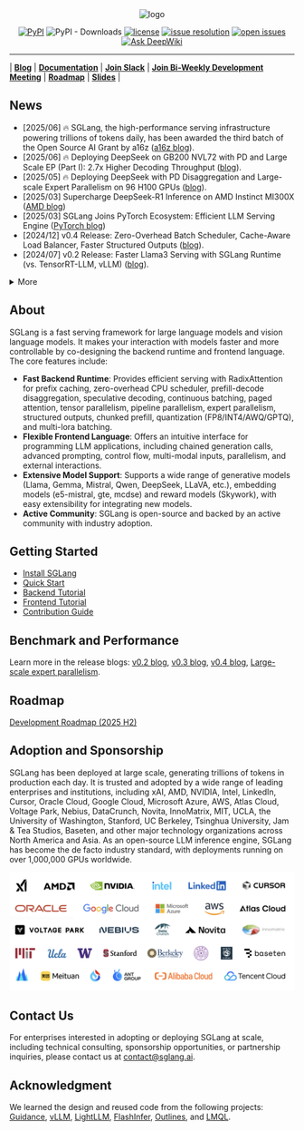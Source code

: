 <div align="center" id="sglangtop">
<img src="https://raw.githubusercontent.com/sgl-project/sglang/main/assets/logo.png" alt="logo" width="400" margin="10px"></img>

[![PyPI](https://img.shields.io/pypi/v/sglang)](https://pypi.org/project/sglang)
![PyPI - Downloads](https://img.shields.io/pypi/dm/sglang)
[![license](https://img.shields.io/github/license/sgl-project/sglang.svg)](https://github.com/sgl-project/sglang/tree/main/LICENSE)
[![issue resolution](https://img.shields.io/github/issues-closed-raw/sgl-project/sglang)](https://github.com/sgl-project/sglang/issues)
[![open issues](https://img.shields.io/github/issues-raw/sgl-project/sglang)](https://github.com/sgl-project/sglang/issues)
[![Ask DeepWiki](https://deepwiki.com/badge.svg)](https://deepwiki.com/sgl-project/sglang)

</div>

--------------------------------------------------------------------------------

| [**Blog**](https://lmsys.org/blog/2025-05-05-large-scale-ep/)
| [**Documentation**](https://docs.sglang.ai/)
| [**Join Slack**](https://slack.sglang.ai/)
| [**Join Bi-Weekly Development Meeting**](https://meeting.sglang.ai/)
| [**Roadmap**](https://github.com/sgl-project/sglang/issues/4042)
| [**Slides**](https://github.com/sgl-project/sgl-learning-materials?tab=readme-ov-file#slides) |

## News
- [2025/06] 🔥 SGLang, the high-performance serving infrastructure powering trillions of tokens daily, has been awarded the third batch of the Open Source AI Grant by a16z ([a16z blog](https://a16z.com/advancing-open-source-ai-through-benchmarks-and-bold-experimentation/)).
- [2025/06] 🔥 Deploying DeepSeek on GB200 NVL72 with PD and Large Scale EP (Part I): 2.7x Higher Decoding Throughput ([blog](https://lmsys.org/blog/2025-06-16-gb200-part-1/)).
- [2025/05] 🔥 Deploying DeepSeek with PD Disaggregation and Large-scale Expert Parallelism on 96 H100 GPUs ([blog](https://lmsys.org/blog/2025-05-05-large-scale-ep/)).
- [2025/03] Supercharge DeepSeek-R1 Inference on AMD Instinct MI300X ([AMD blog](https://rocm.blogs.amd.com/artificial-intelligence/DeepSeekR1-Part2/README.html))
- [2025/03] SGLang Joins PyTorch Ecosystem: Efficient LLM Serving Engine ([PyTorch blog](https://pytorch.org/blog/sglang-joins-pytorch/))
- [2024/12] v0.4 Release: Zero-Overhead Batch Scheduler, Cache-Aware Load Balancer, Faster Structured Outputs ([blog](https://lmsys.org/blog/2024-12-04-sglang-v0-4/)).
- [2024/07] v0.2 Release: Faster Llama3 Serving with SGLang Runtime (vs. TensorRT-LLM, vLLM) ([blog](https://lmsys.org/blog/2024-07-25-sglang-llama3/)).

<details>
<summary>More</summary>

- [2025/02] Unlock DeepSeek-R1 Inference Performance on AMD Instinct™ MI300X GPU ([AMD blog](https://rocm.blogs.amd.com/artificial-intelligence/DeepSeekR1_Perf/README.html))
- [2025/01] SGLang provides day one support for DeepSeek V3/R1 models on NVIDIA and AMD GPUs with DeepSeek-specific optimizations. ([instructions](https://github.com/sgl-project/sglang/tree/main/benchmark/deepseek_v3), [AMD blog](https://www.amd.com/en/developer/resources/technical-articles/amd-instinct-gpus-power-deepseek-v3-revolutionizing-ai-development-with-sglang.html), [10+ other companies](https://x.com/lmsysorg/status/1887262321636221412))
- [2024/10] The First SGLang Online Meetup ([slides](https://github.com/sgl-project/sgl-learning-materials?tab=readme-ov-file#the-first-sglang-online-meetup)).
- [2024/09] v0.3 Release: 7x Faster DeepSeek MLA, 1.5x Faster torch.compile, Multi-Image/Video LLaVA-OneVision ([blog](https://lmsys.org/blog/2024-09-04-sglang-v0-3/)).
- [2024/02] SGLang enables **3x faster JSON decoding** with compressed finite state machine ([blog](https://lmsys.org/blog/2024-02-05-compressed-fsm/)).
- [2024/01] SGLang provides up to **5x faster inference** with RadixAttention ([blog](https://lmsys.org/blog/2024-01-17-sglang/)).
- [2024/01] SGLang powers the serving of the official **LLaVA v1.6** release demo ([usage](https://github.com/haotian-liu/LLaVA?tab=readme-ov-file#demo)).

</details>

## About
SGLang is a fast serving framework for large language models and vision language models.
It makes your interaction with models faster and more controllable by co-designing the backend runtime and frontend language.
The core features include:

- **Fast Backend Runtime**: Provides efficient serving with RadixAttention for prefix caching, zero-overhead CPU scheduler, prefill-decode disaggregation, speculative decoding, continuous batching, paged attention, tensor parallelism, pipeline parallelism, expert parallelism, structured outputs, chunked prefill, quantization (FP8/INT4/AWQ/GPTQ), and multi-lora batching.
- **Flexible Frontend Language**: Offers an intuitive interface for programming LLM applications, including chained generation calls, advanced prompting, control flow, multi-modal inputs, parallelism, and external interactions.
- **Extensive Model Support**: Supports a wide range of generative models (Llama, Gemma, Mistral, Qwen, DeepSeek, LLaVA, etc.), embedding models (e5-mistral, gte, mcdse) and reward models (Skywork), with easy extensibility for integrating new models.
- **Active Community**: SGLang is open-source and backed by an active community with industry adoption.

## Getting Started
- [Install SGLang](https://docs.sglang.ai/start/install.html)
- [Quick Start](https://docs.sglang.ai/backend/send_request.html)
- [Backend Tutorial](https://docs.sglang.ai/backend/openai_api_completions.html)
- [Frontend Tutorial](https://docs.sglang.ai/frontend/frontend.html)
- [Contribution Guide](https://docs.sglang.ai/references/contribution_guide.html)

## Benchmark and Performance
Learn more in the release blogs: [v0.2 blog](https://lmsys.org/blog/2024-07-25-sglang-llama3/), [v0.3 blog](https://lmsys.org/blog/2024-09-04-sglang-v0-3/), [v0.4 blog](https://lmsys.org/blog/2024-12-04-sglang-v0-4/), [Large-scale expert parallelism](https://lmsys.org/blog/2025-05-05-large-scale-ep/).

## Roadmap
[Development Roadmap (2025 H2)](https://github.com/sgl-project/sglang/issues/7736)

## Adoption and Sponsorship
SGLang has been deployed at large scale, generating trillions of tokens in production each day. It is trusted and adopted by a wide range of leading enterprises and institutions, including xAI, AMD, NVIDIA, Intel, LinkedIn, Cursor, Oracle Cloud, Google Cloud, Microsoft Azure, AWS, Atlas Cloud, Voltage Park, Nebius, DataCrunch, Novita, InnoMatrix, MIT, UCLA, the University of Washington, Stanford, UC Berkeley, Tsinghua University, Jam & Tea Studios, Baseten, and other major technology organizations across North America and Asia. As an open-source LLM inference engine, SGLang has become the de facto industry standard, with deployments running on over 1,000,000 GPUs worldwide.

<img src="https://raw.githubusercontent.com/sgl-project/sgl-learning-materials/refs/heads/main/slides/adoption.png" alt="logo" width="800" margin="10px"></img>

## Contact Us
For enterprises interested in adopting or deploying SGLang at scale, including technical consulting, sponsorship opportunities, or partnership inquiries, please contact us at contact@sglang.ai.

## Acknowledgment
We learned the design and reused code from the following projects: [Guidance](https://github.com/guidance-ai/guidance), [vLLM](https://github.com/vllm-project/vllm), [LightLLM](https://github.com/ModelTC/lightllm), [FlashInfer](https://github.com/flashinfer-ai/flashinfer), [Outlines](https://github.com/outlines-dev/outlines), and [LMQL](https://github.com/eth-sri/lmql).
